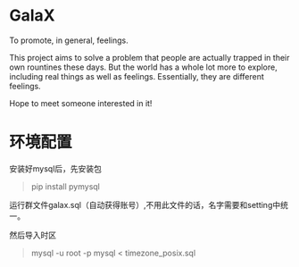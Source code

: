 # GalaX
To promote, in general, feelings.

This project aims to solve a problem that people are actually trapped in their own rountines these days. But the world has a whole lot more to explore, including real things as well as feelings. Essentially, they are different feelings.

Hope to meet someone interested in it!

# 环境配置

安装好mysql后，先安装包
> pip install pymysql

运行群文件galax.sql（自动获得账号）,不用此文件的话，名字需要和setting中统一。

然后导入时区
> mysql -u root -p mysql < timezone_posix.sql

